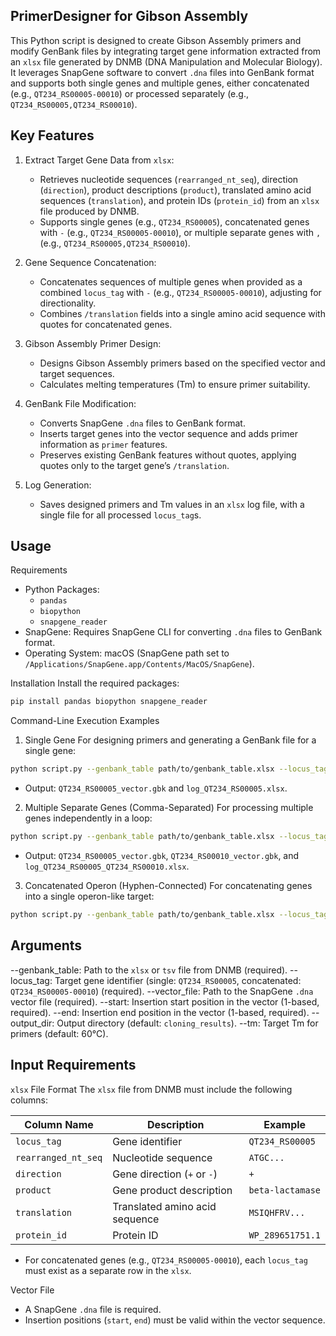 PrimerDesigner for Gibson Assembly
----------------------------------

This Python script is designed to create Gibson Assembly primers and modify GenBank files by integrating target gene information extracted from an `xlsx` file generated by DNMB (DNA Manipulation and Molecular Biology). It leverages SnapGene software to convert `.dna` files into GenBank format and supports both single genes and multiple genes, either concatenated (e.g., `QT234_RS00005-00010`) or processed separately (e.g., `QT234_RS00005,QT234_RS00010`).

Key Features
------------

1. Extract Target Gene Data from `xlsx`:
   - Retrieves nucleotide sequences (`rearranged_nt_seq`), direction (`direction`), product descriptions (`product`), translated amino acid sequences (`translation`), and protein IDs (`protein_id`) from an `xlsx` file produced by DNMB.
   - Supports single genes (e.g., `QT234_RS00005`), concatenated genes with `-` (e.g., `QT234_RS00005-00010`), or multiple separate genes with `,` (e.g., `QT234_RS00005,QT234_RS00010`).

2. Gene Sequence Concatenation:
   - Concatenates sequences of multiple genes when provided as a combined `locus_tag` with `-` (e.g., `QT234_RS00005-00010`), adjusting for directionality.
   - Combines `/translation` fields into a single amino acid sequence with quotes for concatenated genes.

3. Gibson Assembly Primer Design:
   - Designs Gibson Assembly primers based on the specified vector and target sequences.
   - Calculates melting temperatures (Tm) to ensure primer suitability.

4. GenBank File Modification:
   - Converts SnapGene `.dna` files to GenBank format.
   - Inserts target genes into the vector sequence and adds primer information as `primer` features.
   - Preserves existing GenBank features without quotes, applying quotes only to the target gene’s `/translation`.

5. Log Generation:
   - Saves designed primers and Tm values in an `xlsx` log file, with a single file for all processed `locus_tag`s.

Usage
-----

Requirements
- Python Packages:
  - `pandas`
  - `biopython`
  - `snapgene_reader`
- SnapGene: Requires SnapGene CLI for converting `.dna` files to GenBank format.
- Operating System: macOS (SnapGene path set to `/Applications/SnapGene.app/Contents/MacOS/SnapGene`).

Installation
Install the required packages:
```bash
pip install pandas biopython snapgene_reader
```

Command-Line Execution Examples

1. Single Gene
For designing primers and generating a GenBank file for a single gene:
```bash
python script.py --genbank_table path/to/genbank_table.xlsx --locus_tag QT234_RS00005 --vector_file path/to/vector.dna --start 1000 --end 2000 --output_dir cloning_results
```
- Output: `QT234_RS00005_vector.gbk` and `log_QT234_RS00005.xlsx`.

2. Multiple Separate Genes (Comma-Separated)
For processing multiple genes independently in a loop:
```bash
python script.py --genbank_table path/to/genbank_table.xlsx --locus_tag QT234_RS00005,QT234_RS00010 --vector_file path/to/vector.dna --start 1000 --end 2000 --output_dir cloning_results
```
- Output: `QT234_RS00005_vector.gbk`, `QT234_RS00010_vector.gbk`, and `log_QT234_RS00005_QT234_RS00010.xlsx`.

3. Concatenated Operon (Hyphen-Connected)
For concatenating genes into a single operon-like target:
```bash
python script.py --genbank_table path/to/genbank_table.xlsx --locus_tag QT234_RS00005-00010 --vector_file path/to/vector.dna --start 1000 --end 2000 --output_dir cloning_results
```

Arguments
---------
--genbank_table: Path to the `xlsx` or `tsv` file from DNMB (required).
--locus_tag: Target gene identifier (single: `QT234_RS00005`, concatenated: `QT234_RS00005-00010`) (required).
--vector_file: Path to the SnapGene `.dna` vector file (required).
--start: Insertion start position in the vector (1-based, required).
--end: Insertion end position in the vector (1-based, required).
--output_dir: Output directory (default: `cloning_results`).
--tm: Target Tm for primers (default: 60°C).

Input Requirements
------------------

`xlsx` File Format
The `xlsx` file from DNMB must include the following columns:

Column Name        | Description                       | Example
-------------------|-----------------------------------|-----------------------
`locus_tag`        | Gene identifier                  | `QT234_RS00005`
`rearranged_nt_seq`| Nucleotide sequence              | `ATGC...`
`direction`        | Gene direction (`+` or `-`)      | `+`
`product`          | Gene product description         | `beta-lactamase`
`translation`      | Translated amino acid sequence   | `MSIQHFRV...`
`protein_id`       | Protein ID                       | `WP_289651751.1`

- For concatenated genes (e.g., `QT234_RS00005-00010`), each `locus_tag` must exist as a separate row in the `xlsx`.

Vector File
- A SnapGene `.dna` file is required.
- Insertion positions (`start`, `end`) must be valid within the vector sequence.
